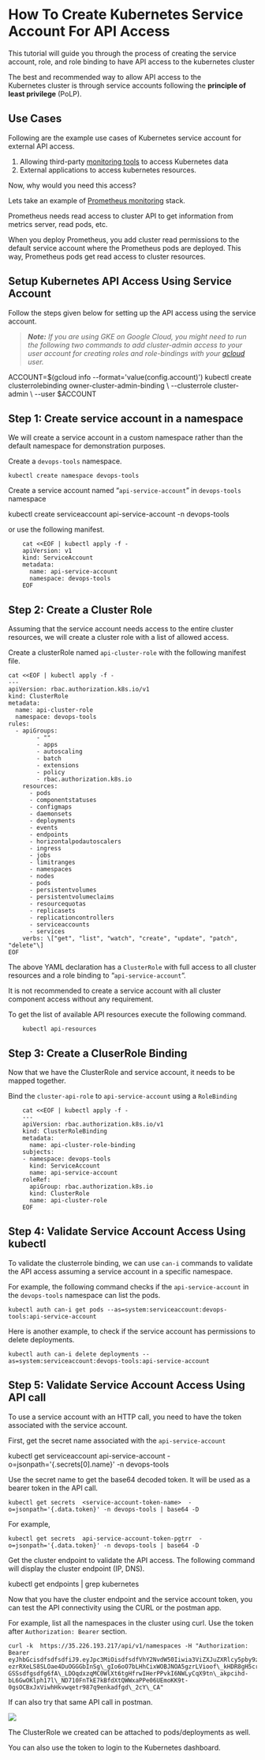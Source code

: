How To Create Kubernetes Service Account For API Access
=======================================================

This tutorial will guide you through the process of creating the service account, role, and role binding to have API access to the kubernetes cluster

The best and recommended way to allow API access to the Kubernetes cluster is through service accounts following the **principle of least privilege** (PoLP).

Use Cases
---------

Following are the example use cases of Kubernetes service account for external API access.

1.  Allowing third-party [monitoring tools](https://devopscube.com/best-opensource-monitoring-tools/) to access Kubernetes data
2.  External applications to access kubernetes resources.

Now, why would you need this access?

Lets take an example of [Prometheus monitoring](https://devopscube.com/setup-prometheus-monitoring-on-kubernetes/) stack.

Prometheus needs read access to cluster API to get information from metrics server, read pods, etc.

When you deploy Prometheus, you add cluster read permissions to the default service account where the Prometheus pods are deployed. This way, Prometheus pods get read access to cluster resources.

Setup Kubernetes API Access Using Service Account
-------------------------------------------------

Follow the steps given below for setting up the API access using the service account.

> _**Note:** If you are using GKE on Google Cloud, you might need to run the following two commands to add cluster-admin access to your user account for creating roles and role-bindings with your [gcloud](https://devopscube.com/setup-google-cloud-clisdk/) user._

ACCOUNT=$(gcloud info --format='value(config.account)')
kubectl create clusterrolebinding owner-cluster-admin-binding \\
    --clusterrole cluster-admin \\
    --user $ACCOUNT

Step 1: Create service account in a namespace
---------------------------------------------

We will create a service account in a custom namespace rather than the default namespace for demonstration purposes.

Create a `devops-tools` namespace.

    kubectl create namespace devops-tools

Create a service account named “`api-service-account`” in `devops-tools` namespace

kubectl create serviceaccount api-service-account -n devops-tools

or use the following manifest.

```shell
    cat <<EOF | kubectl apply -f -
    apiVersion: v1
    kind: ServiceAccount
    metadata:
      name: api-service-account
      namespace: devops-tools
    EOF
```

Step 2: Create a Cluster Role
-----------------------------

Assuming that the service account needs access to the entire cluster resources, we will create a cluster role with a list of allowed access.

Create a clusterRole named `api-cluster-role` with the following manifest file.
```shell
cat <<EOF | kubectl apply -f -
---
apiVersion: rbac.authorization.k8s.io/v1
kind: ClusterRole
metadata:
  name: api-cluster-role
  namespace: devops-tools
rules:
  - apiGroups:
        - ""
        - apps
        - autoscaling
        - batch
        - extensions
        - policy
        - rbac.authorization.k8s.io
    resources:
      - pods
      - componentstatuses
      - configmaps
      - daemonsets
      - deployments
      - events
      - endpoints
      - horizontalpodautoscalers
      - ingress
      - jobs
      - limitranges
      - namespaces
      - nodes
      - pods
      - persistentvolumes
      - persistentvolumeclaims
      - resourcequotas
      - replicasets
      - replicationcontrollers
      - serviceaccounts
      - services
    verbs: \["get", "list", "watch", "create", "update", "patch", "delete"\]
EOF
```

The above YAML declaration has a `ClusterRole` with full access to all cluster resources and a role binding to “`api-service-account`“.

It is not recommended to create a service account with all cluster component access without any requirement.

To get the list of available API resources execute the following command.

```shell
    kubectl api-resources
```
Step 3: Create a CluserRole Binding
-----------------------------------

Now that we have the ClusterRole and service account, it needs to be mapped together.

Bind the `cluster-api-role` to `api-service-account` using a `RoleBinding`
```shell
    cat <<EOF | kubectl apply -f -
    ---
    apiVersion: rbac.authorization.k8s.io/v1
    kind: ClusterRoleBinding
    metadata:
      name: api-cluster-role-binding
    subjects:
    - namespace: devops-tools 
      kind: ServiceAccount
      name: api-service-account 
    roleRef:
      apiGroup: rbac.authorization.k8s.io
      kind: ClusterRole
      name: api-cluster-role 
    EOF
```
Step 4: Validate Service Account Access Using kubectl
-----------------------------------------------------

To validate the clusterrole binding, we can use `can-i` commands to validate the API access assuming a service account in a specific namespace.

For example, the following command checks if the `api-service-account` in the `devops-tools` namespace can list the pods.

    kubectl auth can-i get pods --as=system:serviceaccount:devops-tools:api-service-account

Here is another example, to check if the service account has permissions to delete deployments.

    kubectl auth can-i delete deployments --as=system:serviceaccount:devops-tools:api-service-account

**Step** 5: Validate Service Account Access Using API call
----------------------------------------------------------

To use a service account with an HTTP call, you need to have the token associated with the service account.

First, get the secret name associated with the `api-service-account`

kubectl get serviceaccount api-service-account  -o=jsonpath='{.secrets\[0\].name}' -n devops-tools

Use the secret name to get the base64 decoded token. It will be used as a bearer token in the API call.
```shell
kubectl get secrets  <service-account-token-name>  -o=jsonpath='{.data.token}' -n devops-tools | base64 -D
```
For example,
```shell
kubectl get secrets  api-service-account-token-pgtrr  -o=jsonpath='{.data.token}' -n devops-tools | base64 -D
```
Get the cluster endpoint to validate the API access. The following command will display the cluster endpoint (IP, DNS).

kubectl get endpoints | grep kubernetes

Now that you have the cluster endpoint and the service account token, you can test the API connectivity using the CURL or the postman app.

For example, list all the namespaces in the cluster using curl. Use the token after `Authorization: Bearer` section.
```shell
curl -k  https://35.226.193.217/api/v1/namespaces -H "Authorization: Bearer eyJhbGcisdfsdfsdfiJ9.eyJpc3MiOisdfsdfVhY2NvdW50Iiwia3ViZXJuZXRlcy5pby9zZXJ2aWNlYWNjb3sdf3BhY2UiOiJkZWZhdWx0Iiwia3ViZXJuZXRlcy5pby9zZXJ2aWNlYWNjb3VudC9zZWNyZXQubmFtZSI6ImFwaS1zZXJ2aWNlsdfglkjoer876Y3BmNWYiLsdfsdfRlbTpzZXJ2aWNlYWNjb3VudDpkZWZhdWx0OmFwaS1zZXJ2aWNlLWFjY291bnQifQ.u5jgk2px\_lEs3f5e5lh\_UfS40fndtDKMTY5UvsdfrtsuhtgjrUj-ezrRXeLS8SLOae4DuOGGGbInSg\_gIo6oO7bLHhCixWOBJNOA5gzrLVioof\_kHDR8gH5crrsWoR-GSSsdfgsdfg6fA\_LDOqdxzqMC0WlXt6tgHfrwIHerPPvkI6NWLyCqX9tn\_akpcihd-bL6GwOKlph17l\_ND710FnTkE7kBfdXtQWWxaPPe06UEmoKK9t-0gsOCBxJxViwhHkvwqetr987q9enkadfgd\_2cY\_CA"
```
If can also try that same API call in postman.

![](https://devopscube.com/wp-content/uploads/2021/06/image.png)

The ClusterRole we created can be attached to pods/deployments as well.

You can also use the token to login to the Kubernetes dashboard.


